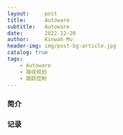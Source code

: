 ```yaml
---
layout:     post
title:      Autoware
subtitle:   Autoware
date:       2022-12-20
author:     Kinwah Mu
header-img: img/post-bg-article.jpg
catalog: true
tags:
    - Autoware
    - 路径规划
    - 跟踪控制
---
```


### 简介

### 记录